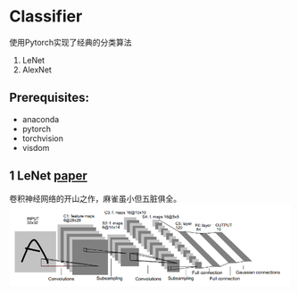 # Classifier

使用Pytorch实现了经典的分类算法
1. LeNet
2. AlexNet

## Prerequisites:
* anaconda
* pytorch
* torchvision
* visdom

## 1 LeNet [paper](http://yann.lecun.com/exdb/publis/pdf/lecun-98.pdf)
卷积神经网络的开山之作，麻雀虽小但五脏俱全。
![LeNet-5](./imgs/LeNet-5.png)
